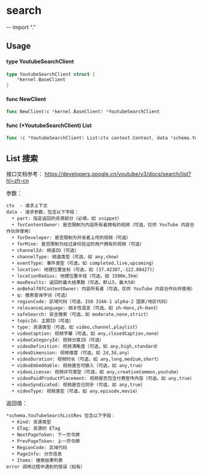 # search
--
    import "."


## Usage

#### type YoutubeSearchClient

```go
type YoutubeSearchClient struct {
	*kernel.BaseClient
}
```


#### func  NewClient

```go
func NewClient(c *kernel.BaseClient) *YoutubeSearchClient
```

#### func (*YoutubeSearchClient) List

```go
func (c *YoutubeSearchClient) List(ctx context.Context, data *schema.YouTubeSearchListReq) (*schema.YouTubeSearchListRes, error)
```
## List 搜索

接口文档参考： https://developers.google.cn/youtube/v3/docs/search/list?hl=zh-cn

参数：

    ctx  - 请求上下文
    data - 请求参数，包含以下字段：
      • part: 指定返回的资源部分（必填，如 snippet）
      • forContentOwner: 是否限制为内容所有者拥有的视频（可选，仅供 YouTube 内容合作伙伴使用）
      • forDeveloper: 是否限制为开发者上传的视频（可选）
      • forMine: 是否限制为经过身份验证的用户拥有的视频（可选）
      • channelId: 频道ID（可选）
      • channelType: 频道类型（可选，如 any,show）
      • eventType: 事件类型（可选，如 completed,live,upcoming）
      • location: 地理位置坐标（可选，如 (37.42307,-122.08427)）
      • locationRadius: 地理位置半径（可选，如 1500m,5km）
      • maxResults: 返回的最大结果数（可选，默认5，最大50）
      • onBehalfOfContentOwner: 内容所有者（可选，仅供 YouTube 内容合作伙伴使用）
      • q: 搜索查询字词（可选）
      • regionCode: 区域代码（可选，ISO 3166-1 alpha-2 国家/地区代码）
      • relevanceLanguage: 相关性语言（可选，如 zh-Hans,zh-Hant）
      • safeSearch: 安全搜索（可选，如 moderate,none,strict）
      • topicId: 主题ID（可选）
      • type: 资源类型（可选，如 video,channel,playlist）
      • videoCaption: 视频字幕（可选，如 any,closedCaption,none）
      • videoCategoryId: 视频分类ID（可选）
      • videoDefinition: 视频清晰度（可选，如 any,high,standard）
      • videoDimension: 视频维度（可选，如 2d,3d,any）
      • videoDuration: 视频时长（可选，如 any,long,medium,short）
      • videoEmbeddable: 视频是否可嵌入（可选，如 any,true）
      • videoLicense: 视频许可类型（可选，如 any,creativeCommon,youtube）
      • videoPaidProductPlacement: 视频是否包含付费宣传内容（可选，如 any,true）
      • videoSyndicated: 视频是否已同步（可选，如 any,true）
      • videoType: 视频类型（可选，如 any,episode,movie）

返回值：

    *schema.YouTubeSearchListRes 包含以下字段：
      • Kind: 资源类型
      • ETag: 资源的 ETag
      • NextPageToken: 下一页令牌
      • PrevPageToken: 上一页令牌
      • RegionCode: 区域代码
      • PageInfo: 分页信息
      • Items: 搜索结果列表
    error 调用过程中遇到的错误（如有）
